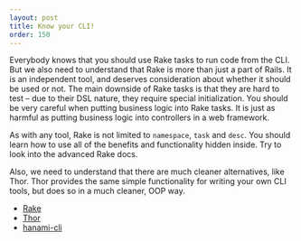 ```yaml
---
layout: post
title: Know your CLI!
order: 150
---
```


Everybody knows that you should use Rake tasks to run code from the CLI. But we also need to understand that Rake is more than just a part of Rails. It is an independent tool, and deserves consideration about whether it should be used or not. The main downside of Rake tasks is that they are hard to test – due to their DSL nature, they require special initialization. You should be very careful when putting business logic into Rake tasks. It is just as harmful as putting business logic into controllers in a web framework.

As with any tool, Rake is not limited to `namespace`, `task` and `desc`. You should learn how to use all of the benefits and functionality hidden inside. Try to look into the advanced Rake docs.

Also, we need to understand that there are much cleaner alternatives, like Thor. Thor provides the same simple functionality for writing your own CLI tools, but does so in a much cleaner, OOP way.

* [Rake](http://docs.seattlerb.org/rake/)
* [Thor](https://github.com/erikhuda/thor)
* [hanami-cli](https://github.com/hanami/cli)
